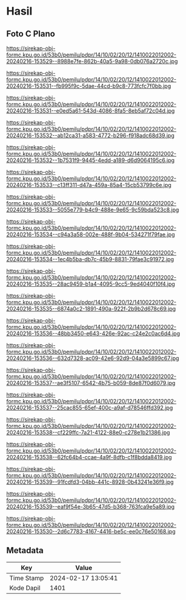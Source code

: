 # Hasil

## Foto C Plano

https://sirekap-obj-formc.kpu.go.id/53b0/pemilu/pdpr/14/10/02/20/12/1410022012002-20240216-153529--8988e7fe-862b-40a5-9a98-0db076a2720c.jpg

https://sirekap-obj-formc.kpu.go.id/53b0/pemilu/pdpr/14/10/02/20/12/1410022012002-20240216-153531--fb995f9c-5dae-44cd-b9c8-773fcfc7f0bb.jpg

https://sirekap-obj-formc.kpu.go.id/53b0/pemilu/pdpr/14/10/02/20/12/1410022012002-20240216-153531--e0ed5a61-543d-4086-8fa5-8eb5af72c04d.jpg

https://sirekap-obj-formc.kpu.go.id/53b0/pemilu/pdpr/14/10/02/20/12/1410022012002-20240216-153532--ab12ca31-a583-4772-b296-f918adc68d39.jpg

https://sirekap-obj-formc.kpu.go.id/53b0/pemilu/pdpr/14/10/02/20/12/1410022012002-20240216-153532--1b7531f9-9445-4edd-a189-d6d9064195c6.jpg

https://sirekap-obj-formc.kpu.go.id/53b0/pemilu/pdpr/14/10/02/20/12/1410022012002-20240216-153533--c13ff311-d47a-459a-85a4-15cb53799c6e.jpg

https://sirekap-obj-formc.kpu.go.id/53b0/pemilu/pdpr/14/10/02/20/12/1410022012002-20240216-153533--5055e779-b4c9-488e-9e65-9c59bda523c8.jpg

https://sirekap-obj-formc.kpu.go.id/53b0/pemilu/pdpr/14/10/02/20/12/1410022012002-20240216-153534--c94a3a58-002e-488f-9b04-534271f79fae.jpg

https://sirekap-obj-formc.kpu.go.id/53b0/pemilu/pdpr/14/10/02/20/12/1410022012002-20240216-153534--1ec4b5ba-db7c-45b9-8831-79fae3c91972.jpg

https://sirekap-obj-formc.kpu.go.id/53b0/pemilu/pdpr/14/10/02/20/12/1410022012002-20240216-153535--28ac9459-b1a4-4095-9cc5-9ed4040f10f4.jpg

https://sirekap-obj-formc.kpu.go.id/53b0/pemilu/pdpr/14/10/02/20/12/1410022012002-20240216-153535--6874a0c2-1891-490a-922f-2b9b2d678c69.jpg

https://sirekap-obj-formc.kpu.go.id/53b0/pemilu/pdpr/14/10/02/20/12/1410022012002-20240216-153536--48bb3450-e643-426e-92ac-c24e2c0ac6d4.jpg

https://sirekap-obj-formc.kpu.go.id/53b0/pemilu/pdpr/14/10/02/20/12/1410022012002-20240216-153536--632d7328-ac09-42e6-92d9-04a3e5899c67.jpg

https://sirekap-obj-formc.kpu.go.id/53b0/pemilu/pdpr/14/10/02/20/12/1410022012002-20240216-153537--ae3f5107-6542-4b75-b059-8de87f0d6079.jpg

https://sirekap-obj-formc.kpu.go.id/53b0/pemilu/pdpr/14/10/02/20/12/1410022012002-20240216-153537--25cac855-65ef-400c-a9af-d78546ffd392.jpg

https://sirekap-obj-formc.kpu.go.id/53b0/pemilu/pdpr/14/10/02/20/12/1410022012002-20240216-153538--cf229ffc-7a21-4122-88e0-c278e1b21386.jpg

https://sirekap-obj-formc.kpu.go.id/53b0/pemilu/pdpr/14/10/02/20/12/1410022012002-20240216-153538--62fc64b4-ccae-4a9f-8dfb-c1f8bdda8419.jpg

https://sirekap-obj-formc.kpu.go.id/53b0/pemilu/pdpr/14/10/02/20/12/1410022012002-20240216-153539--91fcdfd3-04bb-441c-8928-0b43241e36f9.jpg

https://sirekap-obj-formc.kpu.go.id/53b0/pemilu/pdpr/14/10/02/20/12/1410022012002-20240216-153539--eaf9f54e-3b65-47d5-b368-763fca9e5a89.jpg

https://sirekap-obj-formc.kpu.go.id/53b0/pemilu/pdpr/14/10/02/20/12/1410022012002-20240216-153530--2d6c7783-4167-4416-be5c-ee0c76e50168.jpg


## Metadata

| Key        | Value               |
| ---------- | ------------------- |
| Time Stamp | 2024-02-17 13:05:41 |
| Kode Dapil | 1401                |



